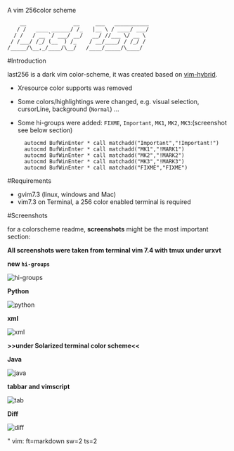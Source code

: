 A vim 256color scheme

	    __               __     ___   ___________
	   / /   ____ ______/ /_   |__ \ / ____/ ___/
	  / /   / __ `/ ___/ __/   __/ //___ \/ __ \ 
	 / /___/ /_/ (__  ) /_    / __/____/ / /_/ / 
	/_____/\__,_/____/\__/   /____/_____/\____/  
	

#Introduction

last256 is a dark vim color-scheme, it was created based on
[vim-hybrid](https://github.com/w0ng/vim-hybrid).

- Xresource color supports was removed
- Some colors/highlightings were changed, e.g. visual selection, cursorLine, background (`Normal`) ...
- Some hi-groups were added: `FIXME`, `Important`, `MK1`, `MK2`, `MK3`:(screenshot see below section)

		autocmd BufWinEnter * call matchadd("Important","!Important!")
		autocmd BufWinEnter * call matchadd("MK1","!MARK1")
		autocmd BufWinEnter * call matchadd("MK2","!MARK2")
		autocmd BufWinEnter * call matchadd("MK3","!MARK3")
		autocmd BufWinEnter * call matchadd("FIXME","FIXME")

#Requirements

- gvim7.3 (linux, windows and Mac)
- vim7.3 on Terminal, a 256 color enabled terminal is required

#Screenshots

for a colorscheme readme, **screenshots** might be the most important section:

**All screenshots were taken from terminal vim 7.4 with tmux under urxvt**

**new `hi-groups`**

![hi-groups](https://raw.github.com/sk1418/sharedResources/master/last256/last256-higroups.png)

**Python**

![python](https://raw.github.com/sk1418/sharedResources/master/last256/last256-python-new.png)

**xml**

![xml](https://raw.github.com/sk1418/sharedResources/master/last256/last256-xml-new.png)

**>>under Solarized terminal color scheme<<**


**Java**

![java](https://raw.github.com/sk1418/sharedResources/master/last256/last256-java-new.png)


**tabbar and vimscript**

![tab](https://raw.github.com/sk1418/sharedResources/master/last256/last256-tab-new.png)

**Diff**

![diff](https://raw.github.com/sk1418/sharedResources/master/last256/last256-diff-new.png)


"  vim: ft=markdown sw=2 ts=2
